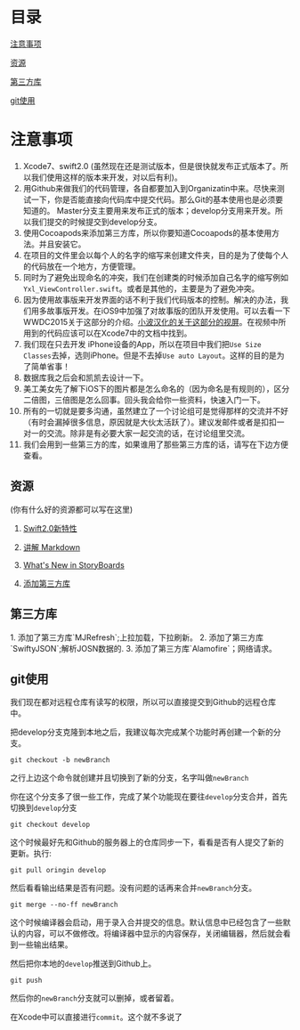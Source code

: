 # 目录

[注意事项](#zhiYiShiXiang)

[资源](#ziYuan)

[第三方库](#disanfang)

[git使用](#git)

<h1 id="zhiYiShiXiang">注意事项</h1>


1. Xcode7、swift2.0 (虽然现在还是测试版本，但是很快就发布正式版本了。所以我们使用这样的版本来开发，对以后有利)。
2. 用Github来做我们的代码管理，各自都要加入到Organizatin中来。尽快来测试一下，你是否能直接向代码库中提交代码。那么Git的基本使用也是必须要知道的。
Master分支主要用来发布正式的版本；develop分支用来开发。所以我们提交的时候提交到develop分支。
3. 使用Cocoapods来添加第三方库，所以你要知道Cocoapods的基本使用方法。并且安装它。
4. 在项目的文件里会以每个人的名字的缩写来创建文件夹，目的是为了使每个人的代码放在一个地方，方便管理。
5. 同时为了避免出现命名的冲突，我们在创建类的时候添加自己名字的缩写例如`Yxl_ViewController.swift`。或者是其他的，主要是为了避免冲突。
6. 因为使用故事版来开发界面的话不利于我们代码版本的控制。解决的办法，我们用多故事版开发。在iOS9中加强了对故事版的团队开发使用。可以去看一下WWDC2015关于这部分的介绍。[小波汉化的关于这部分的视屏](http://www.hcxy.me/course/43)。在视频中所用到的代码应该可以在Xcode7中的文档中找到。
7. 我们现在只去开发 iPhone设备的App，所以在项目中我们把`Use Size Classes`去掉，选则iPhone。但是不去掉`Use auto Layout`。这样的目的是为了简单省事！
8.  数据库我之后会和凯凯去设计一下。
10. 美工美女先了解下iOS下的图片都是怎么命名的（因为命名是有规则的），区分二倍图，三倍图是怎么回事。回头我会给你一些资料，快速入门一下。
11. 所有的一切就是要多沟通，虽然建立了一个讨论组可是觉得那样的交流并不好（有时会漏掉很多信息，原因就是大伙太活跃了）。建议发邮件或者是扣扣一对一的交流。除非是有必要大家一起交流的话，在讨论组里交流。
11. 我们会用到一些第三方的库，如果谁用了那些第三方库的话，请写在下边方便查看。

<h2 id="ziYuan">资源</h2>
(你有什么好的资源都可以写在这里)

1. [Swift2.0新特性](http://segmentfault.com/a/1190000002922232)

2. [讲解 Markdown](http://alfred-sun.github.io/blog/2015/01/10/markdown-syntax-documentation/)
3. [What's New in StoryBoards](http://www.hcxy.me/course/43)

4. [添加第三方库](http://www.cocoachina.com/industry/20140721/9201.html)


<h2 id = "disanfang">第三方库</h2>
1. 添加了第三方库`MJRefresh`;上拉加载，下拉刷新。
2. 添加了第三方库`SwiftyJSON`;解析JOSN数据的.
3. 添加了第三方库`Alamofire`；网络请求。

<h2 id="git">git使用</h2>
我们现在都对远程仓库有读写的权限，所以可以直接提交到Github的远程仓库中。

把develop分支克隆到本地之后，我建议每次完成某个功能时再创建一个新的分支。

`git checkout -b newBranch`

之行上边这个命令就创建并且切换到了新的分支，名字叫做`newBranch`

你在这个分支多了很一些工作，完成了某个功能现在要往`develop`分支合并，首先切换到`develop`分支

`git checkout develop`

这个时候最好先和Github的服务器上的仓库同步一下，看看是否有人提交了新的更新。执行:

`git pull oringin develop`

然后看看输出结果是否有问题。没有问题的话再来合并`newBranch`分支。

`git merge --no-ff newBranch`

这个时候编译器会启动，用于录入合并提交的信息。默认信息中已经包含了一些默认的内容，可以不做修改。将编译器中显示的内容保存，关闭编辑器，然后就会看到一些输出结果。

然后把你本地的`develop`推送到Github上。

`git push `

然后你的`newBranch`分支就可以删掉，或者留着。


在Xcode中可以直接进行`commit`。这个就不多说了
